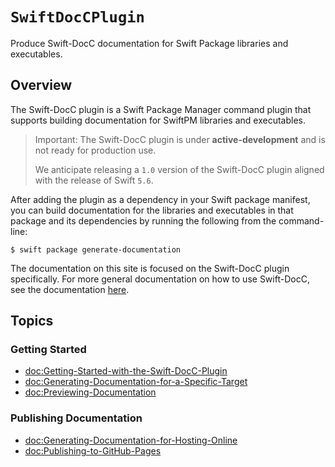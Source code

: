 # ``SwiftDocCPlugin``

Produce Swift-DocC documentation for Swift Package libraries and executables.

## Overview

The Swift-DocC plugin is a Swift Package Manager command plugin that supports building
documentation for SwiftPM libraries and executables.

> Important: The Swift-DocC plugin is under **active-development** and is not ready for production
> use. 
> 
> We anticipate releasing a `1.0` version of the Swift-DocC plugin aligned with
> the release of Swift `5.6`.

After adding the plugin as a dependency in your Swift package manifest, you can build
documentation for the libraries and executables in that package and its dependencies by running the
following from the command-line:

    $ swift package generate-documentation

The documentation on this site is focused on the Swift-DocC plugin specifically. For more
general documentation on how to use Swift-DocC, see the documentation 
[here](https://www.swift.org/documentation/docc/).

## Topics

### Getting Started

- <doc:Getting-Started-with-the-Swift-DocC-Plugin>
- <doc:Generating-Documentation-for-a-Specific-Target>
- <doc:Previewing-Documentation>

### Publishing Documentation

- <doc:Generating-Documentation-for-Hosting-Online>
- <doc:Publishing-to-GitHub-Pages>

<!-- Copyright (c) 2022 Apple Inc and the Swift Project authors. All Rights Reserved. -->
